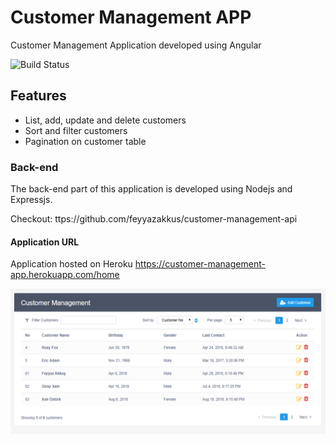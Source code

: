 # Customer Management APP

Customer Management Application developed using Angular

![Build Status](https://travis-ci.org/feyyazakkus/customer-management-app.svg?branch=master)

## Features

* List, add, update and delete customers
* Sort and filter customers
* Pagination on customer table


### Back-end
The back-end part of this application is developed using Nodejs and Expressjs.

Checkout: ttps://github.com/feyyazakkus/customer-management-api  

#### Application URL
Application hosted on Heroku
https://customer-management-app.herokuapp.com/home

![app](https://raw.githubusercontent.com/feyyazakkus/customer-management-app/master/src/assets/images/app.png)
